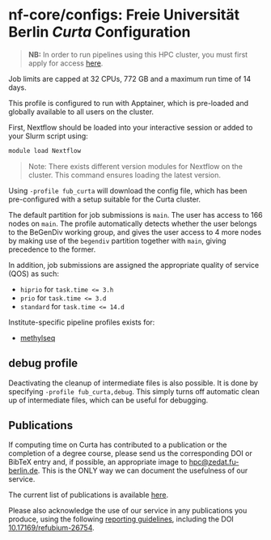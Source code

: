 # nf-core/configs: Freie Universität Berlin _Curta_ Configuration

> **NB:** In order to run pipelines using this HPC cluster, you must first apply for access [here](https://ssl2.cms.fu-berlin.de/fu-berlin/en/sites/high-performance-computing/PM_Zugang-beantragen/index.html).

Job limits are capped at 32 CPUs, 772 GB and a maximum run time of 14 days.

This profile is configured to run with Apptainer, which is pre-loaded and globally available to all users on the cluster.

First, Nextflow should be loaded into your interactive session or added to your Slurm script using:

```bash
module load Nextflow
```

> Note: There exists different version modules for Nextflow on the cluster. This command ensures loading the latest version.

Using `-profile fub_curta` will download the config file, which has been pre-configured with a setup suitable for the Curta cluster.

The default partition for job submissions is `main`. The user has access to 166 nodes on `main`. The profile automatically detects whether the user belongs to the BeGenDiv working group, and gives the user access to 4 more nodes by making use of the `begendiv` partition together with `main`, giving precedence to the former.

In addition, job submissions are assigned the appropriate quality of service (QOS) as such:

- `hiprio` for `task.time <= 3.h`
- `prio` for `task.time <= 3.d`
- `standard` for `task.time <= 14.d`

Institute-specific pipeline profiles exists for:

- [methylseq](https://github.com/nf-core/configs/blob/master/docs/pipeline/methylseq/fub_curta.md)

## debug profile

Deactivating the cleanup of intermediate files is also possible. It is done by specifying `-profile fub_curta,debug`. This simply turns off automatic clean up of intermediate files, which can be useful for debugging.

## Publications

If computing time on Curta has contributed to a publication or the completion of a degree course, please send us the corresponding DOI or BibTeX entry and, if possible, an appropriate image to hpc@zedat.fu-berlin.de. This is the ONLY way we can document the usefulness of our service.

The current list of publications is available [here](https://www.fu-berlin.de/en/sites/high-performance-computing/Forschungsergebnisse).

Please also acknowledge the use of our service in any publications you produce, using the following [reporting guidelines](https://www.fu-berlin.de/en/sites/high-performance-computing/FAQ/Publikationen), including the DOI [10.17169/refubium-26754](http://dx.doi.org/10.17169/refubium-26754).
